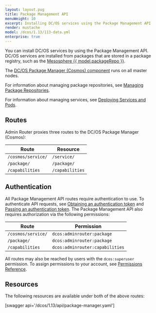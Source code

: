 ```yaml
---
layout: layout.pug
title: Package Management API
menuWeight: 10
excerpt: Installing DC/OS services using the Package Management API
render: mustache
model: /dcos/1.13/113-data.yml
enterprise: true
---
```


You can install DC/OS services by using the Package Management API. DC/OS services are installed from packages that are stored in a package registry, such as the [Mesosphere {{ model.packageRepo }}](/1.13/overview/concepts/#mesosphere-universe).

The [DC/OS Package Manager (Cosmos) component](/1.13/overview/architecture/components/#dcos-package-manager) runs on all master nodes.

For information about managing package repositories, see [Managing Package Repositories](/1.13/administering-clusters/repo/).

For information about managing services, see [Deploying Services and Pods](/1.13/deploying-services/).


## Routes
Admin Router proxies three routes to the DC/OS Package Manager (Cosmos):

| Route | Resource |
|-------|----------|
| `/cosmos/service/` | `/service/` |
| `/package/` | `/package/` |
| `/capabilities` | `/capabilities` |


## Authentication

All Package Management API routes require authentication to use. To authenticate API requests, see [Obtaining an authentication token](/1.13/security/ent/iam-api/#obtaining-an-authentication-token) and [Passing an authentication token](/1.13/security/ent/iam-api/#passing-an-authentication-token). The Package Management API also requires authorization via the following permissions:

| Route | Permission |
|-------|----------|
| `/cosmos/service/` | `dcos:adminrouter:package` |
| `/package/` | `dcos:adminrouter:package` |
| `/capabilities` | `dcos:adminrouter:capabilities` |

All routes may also be reached by users with the `dcos:superuser` permission. To assign permissions to your account, see [Permissions Reference](/1.13/security/ent/perms-reference/).


## Resources

The following resources are available under both of the above routes:

[swagger api='/dcos/1.13/api/package-manager.yaml']
